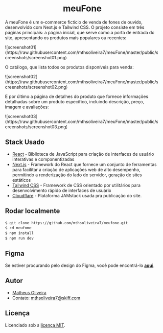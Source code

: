 <h1 align="center">
  meuFone
</h1>

<p>A meuFone é um e-commerce fictício de venda de fones de ouvido, desenvolvido com Next.js e Tailwind CSS. O projeto consiste em três páginas principais: a página inicial, que serve como a porta de entrada do site, apresentando os produtos mais populares ou recentes:</p>
![screenshot01](https://raw.githubusercontent.com/mthsoliveira7/meuFone/master/public/screenshots/screenshot01.png)
<p>O catálogo, que lista todos os produtos disponíveis para venda:</p>
![screenshot02](https://raw.githubusercontent.com/mthsoliveira7/meuFone/master/public/screenshots/screenshot02.png)
<p>E por último a página de detalhes do produto que fornece informações detalhadas sobre um produto específico, incluindo descrição, preço, imagem e avaliações:</p>
![screenshot03](https://raw.githubusercontent.com/mthsoliveira7/meuFone/master/public/screenshots/screenshot03.png)

## Stack Usado

- [React](https://react.dev) - Biblioteca de JavaScript para criação de interfaces de usuário interativas e componentizadas
- [Next.js](https://nextjs.org/) - Framework do React que fornece um conjunto de ferramentas para facilitar a criação de aplicações web de alto desempenho, permitindo a renderização do lado do servidor, geração de sites estáticos
- [Tailwind CSS](https://tailwindcss.com) - Framework de CSS orientado por utilitários para desenvolvimento rápido de interfaces de usuário
- [Cloudflare](https://pages.cloudflare.com) - Plataforma JAMstack usada pra publicação do site.

## Rodar localmente

```bash
$ git clone https://github.com/mthsoliveira7/meufone.git
$ cd meufone
$ npm install
$ npm run dev
```

## Figma

Se estiver procurando pelo design do Figma, você pode encontrá-lo **[aqui](https://www.figma.com/community/file/1285285784771074425)**.

## Autor

- [Matheus Oliveira](https://www.linkedin.com/in/mthsoliveira7/)
- Contato: mthsoliveira7@skiff.com

## Licença

Licenciado sob a [licença MIT](https://github.com/mthsoliveira7/guardanotas/blob/main/LICENSE).
